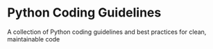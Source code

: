 # Python Coding Guidelines
A collection of Python coding guidelines and best practices for clean, maintainable code